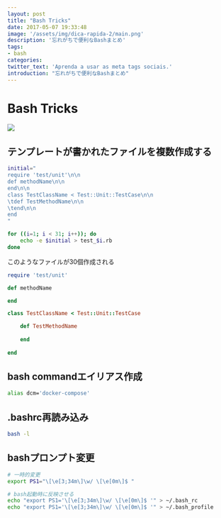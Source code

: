 ```yaml
---
layout: post
title: "Bash Tricks"
date: 2017-05-07 19:33:48
image: '/assets/img/dica-rapida-2/main.png'
description: '忘れがちで便利なBashまとめ'
tags:
- bash
categories:
twitter_text: 'Aprenda a usar as meta tags sociais.'
introduction: "忘れがちで便利なBashまとめ"
---
```


# Bash Tricks
![](http://cdn-img.easyicon.net/png/10971/1097179.gif)

## テンプレートが書かれたファイルを複数作成する

```bash
initial="
require 'test/unit'\n\n
def methodName\n\n
end\n\n
class TestClassName < Test::Unit::TestCase\n\n
\tdef TestMethodName\n\n
\tend\n\n
end
"

for ((i=1; i < 31; i++)); do
    echo -e $initial > test_$i.rb
done
```

このようなファイルが30個作成される

```rb:test_1.rb
require 'test/unit'

def methodName

end

class TestClassName < Test::Unit::TestCase

	def TestMethodName
	
	end
	
end
```

## bash commandエイリアス作成

```bash
alias dcm='docker-compose'
```

## .bashrc再読み込み

```bash
bash -l
```

## bashプロンプト変更

```bash
# 一時的変更
export PS1="\[\e[3;34m\]\w/ \[\e[0m\]$ "

# bash起動時に反映させる
echo "export PS1='\[\e[3;34m\]\w/ \[\e[0m\]$ '" > ~/.bash_rc
echo "export PS1='\[\e[3;34m\]\w/ \[\e[0m\]$ '" > ~/.bash_profile
```
